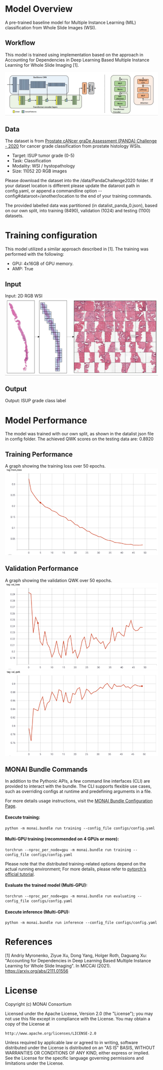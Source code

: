 # Model Overview
A pre-trained baseline model for Multiple Instance Learning (MIL) classification from Whole Slide Images (WSI). 

## Workflow
This model is trained using implementation based on the approach in Accounting for Dependencies in Deep Learning Based Multiple Instance Learning for Whole Slide Imaging [1].

![workflow](https://github.com/Project-MONAI/tutorials/blob/main/pathology/multiple_instance_learning/mil_network.jpg?raw=true)

## Data
The dataset is from [Prostate cANcer graDe Assessment (PANDA) Challenge - 2020](https://www.kaggle.com/c/prostate-cancer-grade-assessment/) for cancer grade classification from prostate histology WSIs.

- Target: ISUP tumor grade (0-5)
- Task: Classification
- Modality: WSI / hystopathology
- Size: 11052 2D RGB images 

Please download the dataset into the /data/PandaChallenge2020 folder. If your dataset location is different please update the dataroot path in config.yaml, 
or append a commandline option --config#dataroot=/another/location to the end of your training commands.

The provided labelled data was partitioned (in datalist_panda_0.json), based on our own split, into training (8490), validation (1024) and testing (1100) datasets.

# Training configuration
This model utilized a similar approach described in [1]. The training was performed with the following:

- GPU: 4x16GB of GPU memory. 
- AMP: True

## Input
Input: 2D RGB WSI 
![mil_patches](https://github.com/Project-MONAI/tutorials/blob/main/pathology/multiple_instance_learning/mil_patches.jpg?raw=true)

## Output
Output: ISUP grade class label


# Model Performance
The model was trained with our own split, as shown in the datalist json file in config folder. 
The achieved QWK scores on the testing data are: 0.8920


## Training Performance
A graph showing the training loss over 50 epochs.  
![mil_train_loss](https://github.com/Project-MONAI/tutorials/blob/main/pathology/multiple_instance_learning/mil_train_loss.png?raw=true)

## Validation Performance
A graph showing the validation QWK over 50 epochs.  
![mil_val_loss](https://github.com/Project-MONAI/tutorials/blob/main/pathology/multiple_instance_learning/mil_val_loss.png?raw=true)
![mil_val_qw](https://github.com/Project-MONAI/tutorials/blob/main/pathology/multiple_instance_learning/mil_val_qwk.png?raw=true)


## MONAI Bundle Commands
In addition to the Pythonic APIs, a few command line interfaces (CLI) are provided to interact with the bundle. The CLI supports flexible use cases, such as overriding configs at runtime and predefining arguments in a file.

For more details usage instructions, visit the [MONAI Bundle Configuration Page](https://docs.monai.io/en/latest/config_syntax.html).

#### Execute training:
```
python -m monai.bundle run training --config_file configs/config.yaml
```

#### Multi-GPU training (recommended on 4 GPUs or more):
```
torchrun --nproc_per_node=gpu -m monai.bundle run training --config_file configs/config.yaml
```

Please note that the distributed training-related options depend on the actual running environment; For more details, please refer to [pytorch's official tutorial](https://pytorch.org/docs/stable/elastic/run.html).

#### Evaluate the trained model (Multi-GPU):
```
torchrun --nproc_per_node=gpu -m monai.bundle run evaluating --config_file configs/config.yaml
```

#### Execute inference (Multi-GPU):
```
python -m monai.bundle run inference --config_file configs/config.yaml
```

# References
[1] Andriy Myronenko, Ziyue Xu, Dong Yang, Holger Roth, Daguang Xu: "Accounting for Dependencies in Deep Learning Based Multiple Instance Learning for Whole Slide Imaging". In MICCAI (2021). https://arxiv.org/abs/2111.01556

# License
Copyright (c) MONAI Consortium

Licensed under the Apache License, Version 2.0 (the "License");
you may not use this file except in compliance with the License.
You may obtain a copy of the License at

    http://www.apache.org/licenses/LICENSE-2.0

Unless required by applicable law or agreed to in writing, software
distributed under the License is distributed on an "AS IS" BASIS,
WITHOUT WARRANTIES OR CONDITIONS OF ANY KIND, either express or implied.
See the License for the specific language governing permissions and
limitations under the License.
